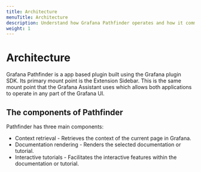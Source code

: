 ```yaml
---
title: Architecture
menuTitle: Architecture
description: Understand how Grafana Pathfinder operates and how it communicates with the Grafana Recommender.
weight: 1
---
```


# Architecture

Grafana Pathfinder is a app based plugin built using the Grafana plugin SDK. Its primary mount point is the Extension Sidebar. This is the same mount point that the Grafana Assistant uses which allows both applications to operate in any part of the Grafana UI.

## The components of Pathfinder

Pathfinder has three main components:
* Context retrieval - Retrieves the context of the current page in Grafana.
* Documentation rendering - Renders the selected documentation or tutorial.
* Interactive tutorials - Facilitates the interactive features within the documentation or tutorial.




